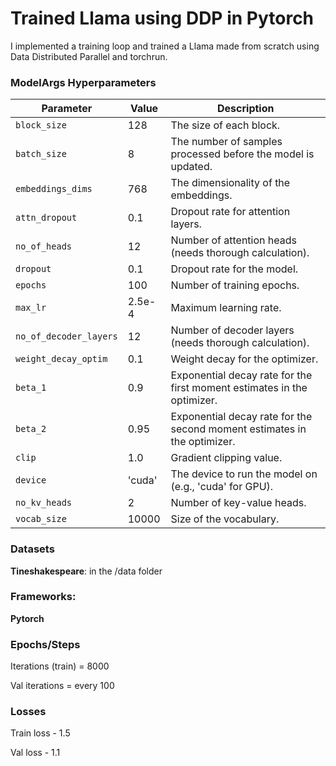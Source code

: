 
# Trained Llama using DDP in Pytorch

I implemented a training loop and trained a Llama made from scratch using Data Distributed Parallel and torchrun.


### ModelArgs Hyperparameters

| Parameter              | Value         | Description                                                                 |
|------------------------|---------------|-----------------------------------------------------------------------------|
| `block_size`           | 128           | The size of each block.                                                     |
| `batch_size`           | 8             | The number of samples processed before the model is updated.                |
| `embeddings_dims`      | 768           | The dimensionality of the embeddings.                                       |
| `attn_dropout`         | 0.1           | Dropout rate for attention layers.                                          |
| `no_of_heads`          | 12            | Number of attention heads (needs thorough calculation).                     |
| `dropout`              | 0.1           | Dropout rate for the model.                                                 |
| `epochs`               | 100           | Number of training epochs.                                                  |
| `max_lr`               | 2.5e-4        | Maximum learning rate.                                                      |
| `no_of_decoder_layers` | 12            | Number of decoder layers (needs thorough calculation).                      |
| `weight_decay_optim`   | 0.1           | Weight decay for the optimizer.                                             |
| `beta_1`               | 0.9           | Exponential decay rate for the first moment estimates in the optimizer.     |
| `beta_2`               | 0.95          | Exponential decay rate for the second moment estimates in the optimizer.    |
| `clip`                 | 1.0           | Gradient clipping value.                                                    |
| `device`               | 'cuda'        | The device to run the model on (e.g., 'cuda' for GPU).                      |
| `no_kv_heads`          | 2             | Number of key-value heads.                                                  |
| `vocab_size`           | 10000         | Size of the vocabulary.                                                     |


### Datasets

**Tineshakespeare**: in the /data folder

### Frameworks:
**Pytorch**


### Epochs/Steps
Iterations (train) = 8000

Val iterations = every 100


### Losses
Train loss - 1.5

Val loss - 1.1

